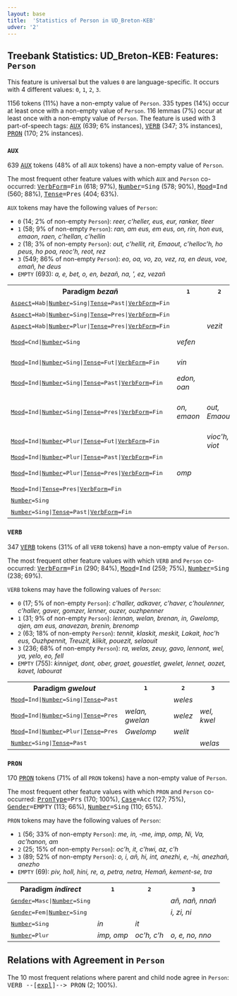 ```yaml
---
layout: base
title:  'Statistics of Person in UD_Breton-KEB'
udver: '2'
---
```


## Treebank Statistics: UD_Breton-KEB: Features: `Person`

This feature is universal but the values `0` are language-specific.
It occurs with 4 different values: `0`, `1`, `2`, `3`.

1156 tokens (11%) have a non-empty value of `Person`.
335 types (14%) occur at least once with a non-empty value of `Person`.
116 lemmas (7%) occur at least once with a non-empty value of `Person`.
The feature is used with 3 part-of-speech tags: <tt><a href="br_keb-pos-AUX.html">AUX</a></tt> (639; 6% instances), <tt><a href="br_keb-pos-VERB.html">VERB</a></tt> (347; 3% instances), <tt><a href="br_keb-pos-PRON.html">PRON</a></tt> (170; 2% instances).

### `AUX`

639 <tt><a href="br_keb-pos-AUX.html">AUX</a></tt> tokens (48% of all `AUX` tokens) have a non-empty value of `Person`.

The most frequent other feature values with which `AUX` and `Person` co-occurred: <tt><a href="br_keb-feat-VerbForm.html">VerbForm</a></tt><tt>=Fin</tt> (618; 97%), <tt><a href="br_keb-feat-Number.html">Number</a></tt><tt>=Sing</tt> (578; 90%), <tt><a href="br_keb-feat-Mood.html">Mood</a></tt><tt>=Ind</tt> (560; 88%), <tt><a href="br_keb-feat-Tense.html">Tense</a></tt><tt>=Pres</tt> (404; 63%).

`AUX` tokens may have the following values of `Person`:

* `0` (14; 2% of non-empty `Person`): <em>reer, c'heller, eus, eur, ranker, tleer</em>
* `1` (58; 9% of non-empty `Person`): <em>ran, am eus, em eus, on, rin, hon eus, emaon, raen, c'hellan, c'hellin</em>
* `2` (18; 3% of non-empty `Person`): <em>out, c'hellit, rit, Emaout, c'helloc'h, ho peus, ho poa, reoc'h, reot, rez</em>
* `3` (549; 86% of non-empty `Person`): <em>eo, oa, vo, zo, vez, ra, en deus, voe, emañ, he deus</em>
* `EMPTY` (693): <em>a, e, bet, o, en, bezañ, na, ', ez, vezañ</em>

<table>
  <tr><th>Paradigm <i>bezañ</i></th><th><tt>1</tt></th><th><tt>2</tt></th><th><tt>3</tt></th><th><tt>0</tt></th></tr>
  <tr><td><tt><tt><a href="br_keb-feat-Aspect.html">Aspect</a></tt><tt>=Hab</tt>|<tt><a href="br_keb-feat-Number.html">Number</a></tt><tt>=Sing</tt>|<tt><a href="br_keb-feat-Tense.html">Tense</a></tt><tt>=Past</tt>|<tt><a href="br_keb-feat-VerbForm.html">VerbForm</a></tt><tt>=Fin</tt></tt></td><td></td><td></td><td><em>veze</em></td><td></td></tr>
  <tr><td><tt><tt><a href="br_keb-feat-Aspect.html">Aspect</a></tt><tt>=Hab</tt>|<tt><a href="br_keb-feat-Number.html">Number</a></tt><tt>=Sing</tt>|<tt><a href="br_keb-feat-Tense.html">Tense</a></tt><tt>=Pres</tt>|<tt><a href="br_keb-feat-VerbForm.html">VerbForm</a></tt><tt>=Fin</tt></tt></td><td></td><td></td><td><em>vez</em></td><td></td></tr>
  <tr><td><tt><tt><a href="br_keb-feat-Aspect.html">Aspect</a></tt><tt>=Hab</tt>|<tt><a href="br_keb-feat-Number.html">Number</a></tt><tt>=Plur</tt>|<tt><a href="br_keb-feat-Tense.html">Tense</a></tt><tt>=Pres</tt>|<tt><a href="br_keb-feat-VerbForm.html">VerbForm</a></tt><tt>=Fin</tt></tt></td><td></td><td><em>vezit</em></td><td><em>vezont</em></td><td></td></tr>
  <tr><td><tt><tt><a href="br_keb-feat-Mood.html">Mood</a></tt><tt>=Cnd</tt>|<tt><a href="br_keb-feat-Number.html">Number</a></tt><tt>=Sing</tt></tt></td><td><em>vefen</em></td><td></td><td><em>vefe, ve</em></td><td></td></tr>
  <tr><td><tt><tt><a href="br_keb-feat-Mood.html">Mood</a></tt><tt>=Ind</tt>|<tt><a href="br_keb-feat-Number.html">Number</a></tt><tt>=Sing</tt>|<tt><a href="br_keb-feat-Tense.html">Tense</a></tt><tt>=Fut</tt>|<tt><a href="br_keb-feat-VerbForm.html">VerbForm</a></tt><tt>=Fin</tt></tt></td><td><em>vin</em></td><td></td><td><em>vo, vezo</em></td><td></td></tr>
  <tr><td><tt><tt><a href="br_keb-feat-Mood.html">Mood</a></tt><tt>=Ind</tt>|<tt><a href="br_keb-feat-Number.html">Number</a></tt><tt>=Sing</tt>|<tt><a href="br_keb-feat-Tense.html">Tense</a></tt><tt>=Past</tt>|<tt><a href="br_keb-feat-VerbForm.html">VerbForm</a></tt><tt>=Fin</tt></tt></td><td><em>edon, oan</em></td><td></td><td><em>oa</em></td><td></td></tr>
  <tr><td><tt><tt><a href="br_keb-feat-Mood.html">Mood</a></tt><tt>=Ind</tt>|<tt><a href="br_keb-feat-Number.html">Number</a></tt><tt>=Sing</tt>|<tt><a href="br_keb-feat-Tense.html">Tense</a></tt><tt>=Pres</tt>|<tt><a href="br_keb-feat-VerbForm.html">VerbForm</a></tt><tt>=Fin</tt></tt></td><td><em>on, emaon</em></td><td><em>out, Emaout</em></td><td><em>eo, zo, emañ, ez eus, 'zo</em></td><td></td></tr>
  <tr><td><tt><tt><a href="br_keb-feat-Mood.html">Mood</a></tt><tt>=Ind</tt>|<tt><a href="br_keb-feat-Number.html">Number</a></tt><tt>=Plur</tt>|<tt><a href="br_keb-feat-Tense.html">Tense</a></tt><tt>=Fut</tt>|<tt><a href="br_keb-feat-VerbForm.html">VerbForm</a></tt><tt>=Fin</tt></tt></td><td></td><td><em>vioc'h, viot</em></td><td><em>vint</em></td><td></td></tr>
  <tr><td><tt><tt><a href="br_keb-feat-Mood.html">Mood</a></tt><tt>=Ind</tt>|<tt><a href="br_keb-feat-Number.html">Number</a></tt><tt>=Plur</tt>|<tt><a href="br_keb-feat-Tense.html">Tense</a></tt><tt>=Past</tt>|<tt><a href="br_keb-feat-VerbForm.html">VerbForm</a></tt><tt>=Fin</tt></tt></td><td></td><td></td><td><em>oant</em></td><td></td></tr>
  <tr><td><tt><tt><a href="br_keb-feat-Mood.html">Mood</a></tt><tt>=Ind</tt>|<tt><a href="br_keb-feat-Number.html">Number</a></tt><tt>=Plur</tt>|<tt><a href="br_keb-feat-Tense.html">Tense</a></tt><tt>=Pres</tt>|<tt><a href="br_keb-feat-VerbForm.html">VerbForm</a></tt><tt>=Fin</tt></tt></td><td><em>omp</em></td><td></td><td><em>emaint, int</em></td><td><em>eur</em></td></tr>
  <tr><td><tt><tt><a href="br_keb-feat-Mood.html">Mood</a></tt><tt>=Ind</tt>|<tt><a href="br_keb-feat-Tense.html">Tense</a></tt><tt>=Pres</tt>|<tt><a href="br_keb-feat-VerbForm.html">VerbForm</a></tt><tt>=Fin</tt></tt></td><td></td><td></td><td></td><td><em>eus</em></td></tr>
  <tr><td><tt><tt><a href="br_keb-feat-Number.html">Number</a></tt><tt>=Sing</tt></tt></td><td></td><td></td><td><em>vije</em></td><td></td></tr>
  <tr><td><tt><tt><a href="br_keb-feat-Number.html">Number</a></tt><tt>=Sing</tt>|<tt><a href="br_keb-feat-Tense.html">Tense</a></tt><tt>=Past</tt>|<tt><a href="br_keb-feat-VerbForm.html">VerbForm</a></tt><tt>=Fin</tt></tt></td><td></td><td></td><td><em>voe</em></td><td></td></tr>
</table>

### `VERB`

347 <tt><a href="br_keb-pos-VERB.html">VERB</a></tt> tokens (31% of all `VERB` tokens) have a non-empty value of `Person`.

The most frequent other feature values with which `VERB` and `Person` co-occurred: <tt><a href="br_keb-feat-VerbForm.html">VerbForm</a></tt><tt>=Fin</tt> (290; 84%), <tt><a href="br_keb-feat-Mood.html">Mood</a></tt><tt>=Ind</tt> (259; 75%), <tt><a href="br_keb-feat-Number.html">Number</a></tt><tt>=Sing</tt> (238; 69%).

`VERB` tokens may have the following values of `Person`:

* `0` (17; 5% of non-empty `Person`): <em>c'haller, adkaver, c'haver, c'houlenner, c’haller, gaver, gomzer, lenner, ouzer, ouzhpenner</em>
* `1` (31; 9% of non-empty `Person`): <em>lennan, welan, brenan, in, Gwelomp, ajen, am eus, anavezan, brenin, brenomp</em>
* `2` (63; 18% of non-empty `Person`): <em>tennit, klaskit, meskit, Lakait, hoc'h eus, Ouzhpennit, Treuzit, klikit, pouezit, selaouit</em>
* `3` (236; 68% of non-empty `Person`): <em>ra, welas, zeuy, gavo, lennont, wel, ya, yelo, eo, fell</em>
* `EMPTY` (755): <em>kinniget, dont, ober, graet, gouestlet, gwelet, lennet, aozet, kavet, labourat</em>

<table>
  <tr><th>Paradigm <i>gwelout</i></th><th><tt>1</tt></th><th><tt>2</tt></th><th><tt>3</tt></th></tr>
  <tr><td><tt><tt><a href="br_keb-feat-Mood.html">Mood</a></tt><tt>=Ind</tt>|<tt><a href="br_keb-feat-Number.html">Number</a></tt><tt>=Sing</tt>|<tt><a href="br_keb-feat-Tense.html">Tense</a></tt><tt>=Past</tt></tt></td><td></td><td><em>weles</em></td><td></td></tr>
  <tr><td><tt><tt><a href="br_keb-feat-Mood.html">Mood</a></tt><tt>=Ind</tt>|<tt><a href="br_keb-feat-Number.html">Number</a></tt><tt>=Sing</tt>|<tt><a href="br_keb-feat-Tense.html">Tense</a></tt><tt>=Pres</tt></tt></td><td><em>welan, gwelan</em></td><td><em>welez</em></td><td><em>wel, kwel</em></td></tr>
  <tr><td><tt><tt><a href="br_keb-feat-Mood.html">Mood</a></tt><tt>=Ind</tt>|<tt><a href="br_keb-feat-Number.html">Number</a></tt><tt>=Plur</tt>|<tt><a href="br_keb-feat-Tense.html">Tense</a></tt><tt>=Pres</tt></tt></td><td><em>Gwelomp</em></td><td><em>welit</em></td><td></td></tr>
  <tr><td><tt><tt><a href="br_keb-feat-Number.html">Number</a></tt><tt>=Sing</tt>|<tt><a href="br_keb-feat-Tense.html">Tense</a></tt><tt>=Past</tt></tt></td><td></td><td></td><td><em>welas</em></td></tr>
</table>

### `PRON`

170 <tt><a href="br_keb-pos-PRON.html">PRON</a></tt> tokens (71% of all `PRON` tokens) have a non-empty value of `Person`.

The most frequent other feature values with which `PRON` and `Person` co-occurred: <tt><a href="br_keb-feat-PronType.html">PronType</a></tt><tt>=Prs</tt> (170; 100%), <tt><a href="br_keb-feat-Case.html">Case</a></tt><tt>=Acc</tt> (127; 75%), <tt><a href="br_keb-feat-Gender.html">Gender</a></tt><tt>=EMPTY</tt> (113; 66%), <tt><a href="br_keb-feat-Number.html">Number</a></tt><tt>=Sing</tt> (110; 65%).

`PRON` tokens may have the following values of `Person`:

* `1` (56; 33% of non-empty `Person`): <em>me, in, -me, imp, omp, Ni, Va, ac'hanon, am</em>
* `2` (25; 15% of non-empty `Person`): <em>oc'h, it, c'hwi, az, c'h</em>
* `3` (89; 52% of non-empty `Person`): <em>o, i, añ, hi, int, anezhi, e, -hi, anezhañ, anezho</em>
* `EMPTY` (69): <em>piv, holl, hini, re, a, petra, netra, Hemañ, kement-se, tra</em>

<table>
  <tr><th>Paradigm <i>indirect</i></th><th><tt>1</tt></th><th><tt>2</tt></th><th><tt>3</tt></th></tr>
  <tr><td><tt><tt><a href="br_keb-feat-Gender.html">Gender</a></tt><tt>=Masc</tt>|<tt><a href="br_keb-feat-Number.html">Number</a></tt><tt>=Sing</tt></tt></td><td></td><td></td><td><em>añ, nañ, nnañ</em></td></tr>
  <tr><td><tt><tt><a href="br_keb-feat-Gender.html">Gender</a></tt><tt>=Fem</tt>|<tt><a href="br_keb-feat-Number.html">Number</a></tt><tt>=Sing</tt></tt></td><td></td><td></td><td><em>i, zi, ni</em></td></tr>
  <tr><td><tt><tt><a href="br_keb-feat-Number.html">Number</a></tt><tt>=Sing</tt></tt></td><td><em>in</em></td><td><em>it</em></td><td></td></tr>
  <tr><td><tt><tt><a href="br_keb-feat-Number.html">Number</a></tt><tt>=Plur</tt></tt></td><td><em>imp, omp</em></td><td><em>oc'h, c'h</em></td><td><em>o, e, no, nno</em></td></tr>
</table>

## Relations with Agreement in `Person`

The 10 most frequent relations where parent and child node agree in `Person`:
<tt>VERB --[<tt><a href="br_keb-dep-expl.html">expl</a></tt>]--> PRON</tt> (2; 100%).

